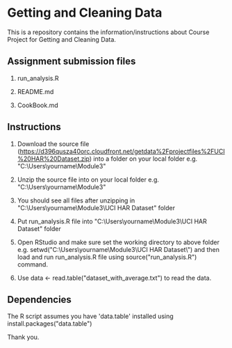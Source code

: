 Getting and Cleaning Data
===========

This is a repository contains the information/instructions about Course Project for Getting and Cleaning Data.

## Assignment submission files

1) run_analysis.R

2) README.md

3) CookBook.md


## Instructions

1) Download the source file (https://d396qusza40orc.cloudfront.net/getdata%2Fprojectfiles%2FUCI%20HAR%20Dataset.zip) into a folder on your local folder e.g. "C:\Users\yourname\Module3\"

2) Unzip the source file into on your local folder e.g. "C:\Users\yourname\Module3\"

3) You should see all files after unzipping in "C:\Users\yourname\Module3\UCI HAR Dataset" folder

4) Put run_analysis.R file into "C:\Users\yourname\Module3\UCI HAR Dataset" folder

5) Open RStudio and make sure set the working directory to above folder e.g. setwd("C:\\Users\\yourname\\Module3\\UCI HAR Dataset\\") and then load and run run_analysis.R file using source("run_analysis.R") command.

6) Use data <- read.table("dataset_with_average.txt") to read the data. 

## Dependencies

The R script assumes you have 'data.table' installed using install.packages("data.table")

Thank you.
